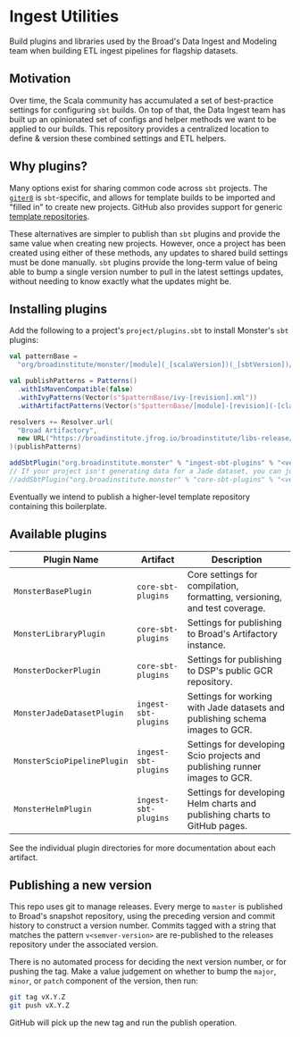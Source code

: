 # Ingest Utilities
Build plugins and libraries used by the Broad's Data Ingest and Modeling team
when building ETL ingest pipelines for flagship datasets.

## Motivation
Over time, the Scala community has accumulated a set of best-practice settings
for configuring `sbt` builds. On top of that, the Data Ingest team has built up an
opinionated set of configs and helper methods we want to be applied to our builds.
This repository provides a centralized location to define & version these combined
settings and ETL helpers.

## Why plugins?
Many options exist for sharing common code across `sbt` projects. The
[`giter8`](http://www.foundweekends.org/giter8/) is `sbt`-specific, and allows
for template builds to be imported and "filled in" to create new projects.
GitHub also provides support for generic
[template repositories](https://github.blog/2019-06-06-generate-new-repositories-with-repository-templates/).

These alternatives are simpler to publish than `sbt` plugins and provide
the same value when creating new projects. However, once a project has been
created using either of these methods, any updates to shared build settings
must be done manually. `sbt` plugins provide the long-term value of being able
to bump a single version number to pull in the latest settings updates, without
needing to know exactly what the updates might be.

## Installing plugins
Add the following to a project's `project/plugins.sbt` to install Monster's `sbt` plugins:
```sbt
val patternBase =
  "org/broadinstitute/monster/[module](_[scalaVersion])(_[sbtVersion])/[revision]"

val publishPatterns = Patterns()
  .withIsMavenCompatible(false)
  .withIvyPatterns(Vector(s"$patternBase/ivy-[revision].xml"))
  .withArtifactPatterns(Vector(s"$patternBase/[module]-[revision](-[classifier]).[ext]"))

resolvers += Resolver.url(
  "Broad Artifactory",
  new URL("https://broadinstitute.jfrog.io/broadinstitute/libs-release/")
)(publishPatterns)

addSbtPlugin("org.broadinstitute.monster" % "ingest-sbt-plugins" % "<version>")
// If your project isn't generating data for a Jade dataset, you can just do:
//addSbtPlugin("org.broadinstitute.monster" % "core-sbt-plugins" % "<version>")
```

Eventually we intend to publish a higher-level template repository containing this boilerplate.

## Available plugins
| Plugin Name | Artifact | Description |
| ----------- | ----------- | ----------- |
| `MonsterBasePlugin` | `core-sbt-plugins` | Core settings for compilation, formatting, versioning, and test coverage. |
| `MonsterLibraryPlugin` | `core-sbt-plugins` | Settings for publishing to Broad's Artifactory instance. |
| `MonsterDockerPlugin` | `core-sbt-plugins` | Settings for publishing to DSP's public GCR repository. |
| `MonsterJadeDatasetPlugin` | `ingest-sbt-plugins` | Settings for working with Jade datasets and publishing schema images to GCR. |
| `MonsterScioPipelinePlugin` | `ingest-sbt-plugins` | Settings for developing Scio projects and publishing runner images to GCR. |
| `MonsterHelmPlugin` | `ingest-sbt-plugins` | Settings for developing Helm charts and publishing charts to GitHub pages. |

See the individual plugin directories for more documentation about each artifact.

## Publishing a new version
This repo uses git to manage releases. Every merge to `master` is published
to Broad's snapshot repository, using the preceding version and commit history
to construct a version number. Commits tagged with a string that matches the
pattern `v<semver-version>` are re-published to the releases repository under
the associated version.

There is no automated process for deciding the next version number, or for pushing
the tag. Make a value judgement on whether to bump the `major`, `minor`, or `patch`
component of the version, then run:
```bash
git tag vX.Y.Z
git push vX.Y.Z
```
GitHub will pick up the new tag and run the publish operation.
